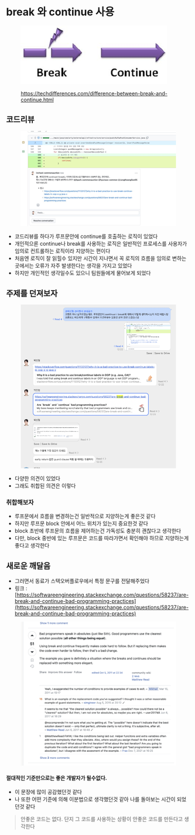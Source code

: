 # break 와 continue 사용

<figure><img src="../../.gitbook/assets/1 (1).jpg" alt=""><figcaption><p><a href="https://techdifferences.com/difference-between-break-and-continue.html">https://techdifferences.com/difference-between-break-and-continue.html</a></p></figcaption></figure>





## 코드리뷰

<figure><img src="../../.gitbook/assets/2 (4) (3).png" alt=""><figcaption></figcaption></figure>

* 코드리뷰를 하다가 루프문안에 continue를 호출하는 로직이 있었다
* 개인적으론 continue나 break를 사용하는 로직은 일반적인 프로세스를 사용자가 임의로 컨트롤하는 로직이라 지양하는 편이다
* 처음엔 로직이 잘 읽힐수 있지만 시간이 지나면서 꼭 로직의 흐름을 임의로 변하는 곳에서는 오류가 자주 발생한다는 생각을 가지고 있었다
* 하지만 개인적인 생각일수도 있으니 팀원들에게 물어보게 되었다

## 주제를 던져보자

<figure><img src="../../.gitbook/assets/3 (2) (3).png" alt=""><figcaption></figcaption></figure>



* 다양한 의견이 있었다
* 그래도 취합된 의견은 이렇다

### 취합해보자

* 루프문에서 흐름을 변경하는건 일반적으로 지양하는게 좋은것 같다
* 하지만 루프문 block 안에서 어느 위치가 있는지 중요한것 같다
* block 초반에 루프문의 흐름을 제어하는건 가독성도 충분히 괜찮다고 생각한다
* 다만, block 중반에 있는 루프문은 코드를 따라가면서 확인해야 하므로 지양하는게 좋다고 생각한다

## 새로운 깨달음

* 그러면서 동료가 스택오버플로우에서 특정 문구를 전달해주었다
* 링크 : [https://softwareengineering.stackexchange.com/questions/58237/are-break-and-continue-bad-programming-practices](https://softwareengineering.stackexchange.com/questions/58237/are-break-and-continue-bad-programming-practices)



<figure><img src="../../.gitbook/assets/4 (5) (1).png" alt=""><figcaption></figcaption></figure>



#### 절대적인 기준만으로는 좋은 개발자가 될수없다.

* 이 문장에 많이 공감했던것 같다
* 나 또한 어떤 기준에 의해 이분법으로 생각했던것 같아 나를 돌아보는 시간이 되었던것 같다

> 안좋은 코드는 없다. 단지 그 코드를 사용하는 상황이 안좋은 코드를 만든다고 생각한다
